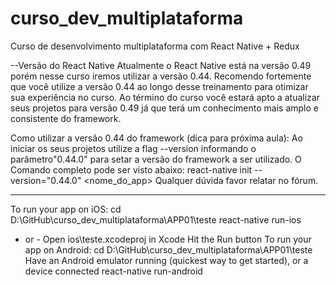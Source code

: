 # curso_dev_multiplataforma
Curso de desenvolvimento multiplataforma com React Native + Redux


--Versão do React Native
Atualmente o React Native está na versão 0.49 porém nesse curso iremos utilizar a versão 0.44.
Recomendo fortemente que você utilize a versão 0.44 ao longo desse treinamento para otimizar sua experiência no curso.
Ao término do curso você estará apto a atualizar seus projetos para versão 0.49 já que terá um conhecimento mais amplo e consistente do framework.

Como utilizar a versão 0.44 do framework (dica para próxima aula):
Ao iniciar os seus projetos utilize a flag --version  informando o parâmetro"0.44.0"  para setar a versão do framework a ser utilizado. O Comando completo pode ser visto abaixo:
react-native init --version="0.44.0" <nome_do_app> 
Qualquer dúvida favor relatar no fórum.

----

To run your app on iOS:
   cd D:\GitHub\curso_dev_multiplataforma\APP01\teste
   react-native run-ios
   - or -
   Open ios\teste.xcodeproj in Xcode
   Hit the Run button
To run your app on Android:
   cd D:\GitHub\curso_dev_multiplataforma\APP01\teste
   Have an Android emulator running (quickest way to get started), or a device connected
   react-native run-android